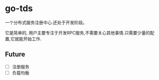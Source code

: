 # go-tds

一个分布式服务注册中心.还处于开发阶段。

它是简单的, 用户主要专注于开发RPC服务,不需要关心其他事情.只需要少量的配置,它就能开始工作.

## Future

- [ ] 注册服务
- [ ] 负载均衡
